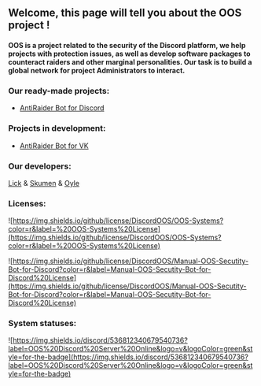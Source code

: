 ## Welcome, this page will tell you about the OOS project !

#### OOS is a project related to the security of the Discord platform, we help projects with protection issues, as well as develop software packages to counteract raiders and other marginal personalities. Our task is to build a global network for project Administrators to interact.

### Our ready-made projects:

- [AntiRaider Bot for Discord](https://discordoos.github.io/ENG-Manual-Secutity-Bot-for-Discord/)

### Projects in development:
- [AntiRaider Bot for VK]()

### Our developers:
[Lick]() &
[Skumen]() &
[Oyle]() 

### Licenses:

![https://img.shields.io/github/license/DiscordOOS/OOS-Systems?color=r&label=%20OOS-Systems%20License](https://img.shields.io/github/license/DiscordOOS/OOS-Systems?color=r&label=%20OOS-Systems%20License)

![https://img.shields.io/github/license/DiscordOOS/Manual-OOS-Secutity-Bot-for-Discord?color=r&label=Manual-OOS-Secutity-Bot-for-Discord%20License](https://img.shields.io/github/license/DiscordOOS/Manual-OOS-Secutity-Bot-for-Discord?color=r&label=Manual-OOS-Secutity-Bot-for-Discord%20License)

### System statuses:

![https://img.shields.io/discord/536812340679540736?label=OOS%20Discord%20Server%20Online&logo=v&logoColor=green&style=for-the-badge](https://img.shields.io/discord/536812340679540736?label=OOS%20Discord%20Server%20Online&logo=v&logoColor=green&style=for-the-badge)

